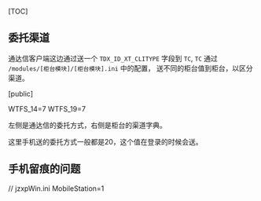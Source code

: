 [TOC]

## 委托渠道

通达信客户端这边通过送一个 `TDX_ID_XT_CLITYPE` 字段到 `TC`, `TC` 通过 `/modules/[柜台模块]/[柜台模块].ini` 中的配置，
送不同的柜台值到柜台，以区分渠道。

  [public]

  WTFS_14=7
  WTFS_19=7

左侧是通达信的委托方式，右侧是柜台的渠道字典。

这里手机送的委托方式一般都是20，这个值在登录的时候会送。


## 手机留痕的问题

  // jzxpWin.ini
  MobileStation=1